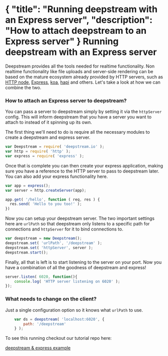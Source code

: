 {
    "title": "Running deepstream with an Express server",
    "description": "How to attach deepstream to an Express server"
}
Running deepstream with an Express server
=================================================

Deepstream provides all the tools needed for realtime functionality. Non realtime functionality like file uploads and server-side rendering can be based on the mature ecosystem already provided by HTTP servers, such as [HTTP node](//nodejs.org/api/http.html), [Express](//expressjs.com/), [koa](//koajs.com/), [hapi](//hapijs.com/) and others. Let's take a look at how we can combine the two.

### How to attach an Express server to deepstream?

You can pass a server to deepstream simply by setting it via the `httpServer` config. This will inform deepstream that you have a server you want to attach to instead of it spinning up its own.

The first thing we'll need to do is require all the necessary modules to create a deepstream and express server.

```javascript
var Deepstream = require( 'deepstream.io' );
var http = require( 'http' );
var express = require( 'express' );
```

Once that is complete you can then create your express application, making sure you have a reference to the HTTP server to pass to deepstream later. You can also add your express functionality here.

```javascript
var app = express();
var server = http.createServer(app);

app.get( '/hello', function ( req, res ) {
  res.send( 'Hello to you too!' );
})
```

Now you can setup your deepstream server. The two important settings here are `urlPath` so that deepstream only listens to a specific path for connections  and `httpServer` for it to bind connections to.

```javascript
var deepstream = new Deepstream();
deepstream.set( 'urlPath', '/deepstream' );
deepstream.set( 'httpServer', server );
deepstream.start();
```

Finally, all that is left is to start listening to the server on your port. Now you have a combination of all the goodness of deepstream and express!

```javascript
server.listen( 6020, function(){
    console.log( 'HTTP server listening on 6020' );
});
```

### What needs to change on the client?
Just a single configuration option so it knows what `urlPath` to use.

```javascript
    var ds = deepstream( 'localhost:6020', {
        path: '/deepstream'
    } );
```

To see this running checkout our tutorial repo here:

<a class="mega" href="//github.com/deepstreamIO/ds-tutorial-express"><i class="fa fa-github"></i>deepstream & express example</a>